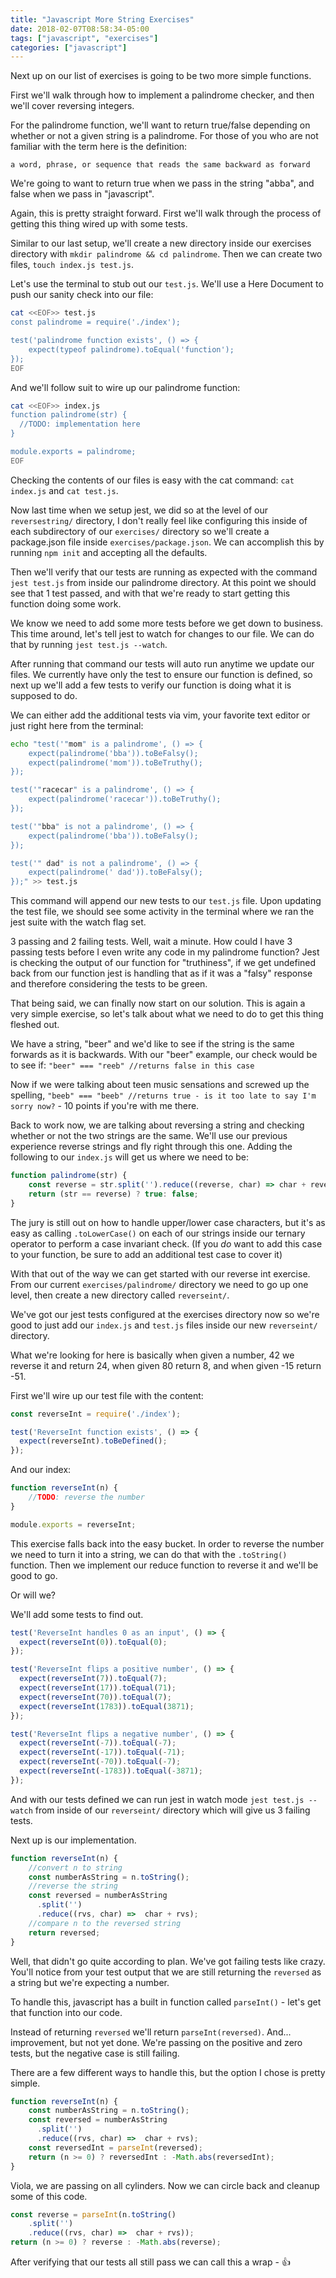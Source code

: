 ```yaml
---
title: "Javascript More String Exercises"
date: 2018-02-07T08:58:34-05:00
tags: ["javascript", "exercises"]
categories: ["javascript"]
---
```


Next up on our list of exercises is going to be two more simple functions.

First we'll walk through how to implement a palindrome checker, and then we'll cover reversing integers.

For the palindrome function, we'll want to return true/false depending on whether or not a given string is a palindrome.  For those of you who are not familiar with the term here is the definition:

`a word, phrase, or sequence that reads the same backward as forward`

We're going to want to return true when we pass in the string "abba", and false when we pass in "javascript".

Again, this is pretty straight forward.
First we'll walk through the process of getting this thing wired up with some tests.

Similar to our last setup, we'll create a new directory inside our exercises directory with `mkdir palindrome && cd palindrome`.
Then we can create two files, `touch index.js test.js`.

Let's use the terminal to stub out our `test.js`.  We'll use a Here Document to push our sanity check into our file:
```bash
cat <<EOF>> test.js
const palindrome = require('./index');

test('palindrome function exists', () => {
    expect(typeof palindrome).toEqual('function');
});
EOF
```

And we'll follow suit to wire up our palindrome function:
```bash
cat <<EOF>> index.js
function palindrome(str) {
  //TODO: implementation here
}

module.exports = palindrome;
EOF
```

Checking the contents of our files is easy with the cat command:
`cat index.js` and `cat test.js`.

Now last time when we setup jest, we did so at the level of our `reversestring/` directory, I don't really feel like configuring this inside of each subdirectory of our `exercises/` directory so we'll create a package.json file inside `exercises/package.json`.
We can accomplish this by running `npm init` and accepting all the defaults.

Then we'll verify that our tests are running as expected with the command `jest test.js` from inside our palindrome directory.
At this point we should see that 1 test passed, and with that we're ready to start getting this function doing some work.

We know we need to add some more tests before we get down to business.
This time around, let's tell jest to watch for changes to our file.
We can do that by running `jest test.js --watch`.

After running that command our tests will auto run anytime we update our files.  We currently have only the test to ensure our function is defined, so next up we'll add a few tests to verify our function is doing what it is supposed to do.

We can either add the additional tests via vim, your favorite text editor or just right here from the terminal:
```bash
echo "test('"mom" is a palindrome', () => {
    expect(palindrome('bba')).toBeFalsy();
    expect(palindrome('mom')).toBeTruthy();
});

test('"racecar" is a palindrome', () => {
    expect(palindrome('racecar')).toBeTruthy();
});

test('"bba" is not a palindrome', () => {
    expect(palindrome('bba')).toBeFalsy();
});

test('" dad" is not a palindrome', () => {
    expect(palindrome(' dad')).toBeFalsy();
});" >> test.js
```

This command will append our new tests to our `test.js` file.  Upon updating the test file, we should see some activity in the terminal where we ran the jest suite with the watch flag set.

3 passing and 2 failing tests.  Well, wait a minute.  How could I have 3 passing tests before I even write any code in my palindrome function?
Jest is checking the output of our function for "truthiness", if we get undefined back from our function jest is handling that as if it was a "falsy" response and therefore considering the tests to be green.

That being said, we can finally now start on our solution.
This is again a very simple exercise, so let's talk about what we need to do to get this thing fleshed out.

We have a string, "beer" and we'd like to see if the string is the same forwards as it is backwards.  With our "beer" example, our check would be to see if:
`"beer" === "reeb" //returns false in this case`

Now if we were talking about teen music sensations and screwed up the spelling, `"beeb" === "beeb" //returns true - is it too late to say I'm sorry now?` - 10 points if you're with me there.

Back to work now, we are talking about reversing a string and checking whether or not the two strings are the same.  We'll use our previous experience reverse strings and fly right through this one.
Adding the following to our `index.js` will get us where we need to be:
```javascript
function palindrome(str) {
    const reverse = str.split('').reduce((reverse, char) => char + reverse);
    return (str == reverse) ? true: false;
}
```

The jury is still out on how to handle upper/lower case characters, but it's as easy as calling `.toLowerCase()` on each of our strings inside our ternary operator to perform a case invariant check.  (If you _do_ want to add this case to your function, be sure to add an additional test case to cover it)

With that out of the way we can get started with our reverse int exercise.  From our current `exercises/palindrome/` directory we need to go up one level, then create a new directory called `reverseint/`.

We've got our jest tests configured at the exercises directory now so we're good to just add our `index.js` and `test.js` files inside our new `reverseint/` directory.

What we're looking for here is basically when given a number, 42 we reverse it and return 24, when given 80 return 8, and when given -15 return -51.

First we'll wire up our test file with the content:
```javascript
const reverseInt = require('./index');

test('ReverseInt function exists', () => {
  expect(reverseInt).toBeDefined();
});
```
And our index:
```javascript
function reverseInt(n) {
    //TODO: reverse the number
}

module.exports = reverseInt;
```

This exercise falls back into the easy bucket.  In order to reverse the number we need to turn it into a string, we can do that with the `.toString()` function.  Then we implement our reduce function to reverse it and we'll be good to go.  

Or will we?

We'll add some tests to find out.
```javascript
test('ReverseInt handles 0 as an input', () => {
  expect(reverseInt(0)).toEqual(0);
});

test('ReverseInt flips a positive number', () => {
  expect(reverseInt(7)).toEqual(7);
  expect(reverseInt(17)).toEqual(71);
  expect(reverseInt(70)).toEqual(7);
  expect(reverseInt(1783)).toEqual(3871);
});

test('ReverseInt flips a negative number', () => {
  expect(reverseInt(-7)).toEqual(-7);
  expect(reverseInt(-17)).toEqual(-71);
  expect(reverseInt(-70)).toEqual(-7);
  expect(reverseInt(-1783)).toEqual(-3871);
});
```

And with our tests defined we can run jest in watch mode `jest test.js --watch` from inside of our `reverseint/` directory which will give us 3 failing tests.

Next up is our implementation.
```javascript
function reverseInt(n) {
    //convert n to string
    const numberAsString = n.toString();
    //reverse the string
    const reversed = numberAsString
      .split('')
      .reduce((rvs, char) =>  char + rvs);
    //compare n to the reversed string
    return reversed;
}
```

Well, that didn't go quite according to plan.  We've got failing tests like crazy.  You'll notice from your test output that we are still returning the `reversed` as a string but we're expecting a number.

To handle this, javascript has a built in function called `parseInt()` - let's get that function into our code.

Instead of returning `reversed` we'll return `parseInt(reversed)`.  And... improvement, but not yet done.  We're passing on the positive and zero tests, but the negative case is still failing.

There are a few different ways to handle this, but the option I chose is pretty simple.
```javascript
function reverseInt(n) {
    const numberAsString = n.toString();
    const reversed = numberAsString
      .split('')
      .reduce((rvs, char) =>  char + rvs);
    const reversedInt = parseInt(reversed);
    return (n >= 0) ? reversedInt : -Math.abs(reversedInt);
}
```

Viola, we are passing on all cylinders.
Now we can circle back and cleanup some of this code.
```javascript
const reverse = parseInt(n.toString()
    .split('')
    .reduce((rvs, char) =>  char + rvs));
return (n >= 0) ? reverse : -Math.abs(reverse);
```

After verifying that our tests all still pass we can call this a wrap - :thumbsup: